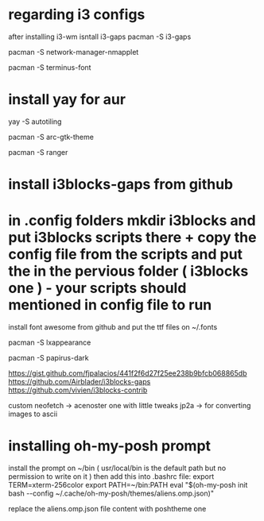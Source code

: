 # regarding i3 configs

after installing  i3-wm isntall i3-gaps
pacman -S i3-gaps

pacman -S network-manager-nmapplet

pacman -S terminus-font

# install yay for aur 

yay -S autotiling

pacman -S arc-gtk-theme

pacman -S ranger

# install i3blocks-gaps from github

# in .config folders mkdir i3blocks and put i3blocks scripts there + copy the config file from the scripts and put the in the pervious folder ( i3blocks one ) - your scripts should mentioned in config file to run

install font awesome from github and put the ttf files on ~/.fonts 

pacman -S lxappearance

pacman -S papirus-dark

https://gist.github.com/fjpalacios/441f2f6d27f25ee238b9bfcb068865db
https://github.com/Airblader/i3blocks-gaps
https://github.com/vivien/i3blocks-contrib

custom neofetch -> acenoster one with little tweaks
jp2a -> for converting images to ascii

# installing oh-my-posh prompt

install the prompt on ~/bin ( usr/local/bin is the default path but no permission to write on it )
then add this into .bashrc file: 
export TERM=xterm-256color
export PATH=~/bin:PATH
eval "$(oh-my-posh init bash --config ~/.cache/oh-my-posh/themes/aliens.omp.json)"

replace the aliens.omp.json file content with poshtheme one
